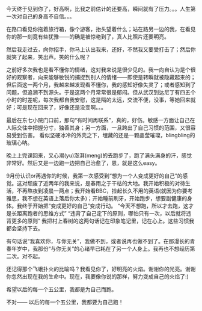 今天终于见到你了，好高啊，比我之前估计的还要高，瞬间就有了压力。。。人生第一次对自己的身高不自信。。。

在路口看见你拖着旅行箱，像个游客，抬头望着什么；站在路另一边的我，在看见你的那一刻竟有些犹豫——的确是被惊艳到了，真人比照片还要明亮。

然后我走过去，向你招手，你马上认出我来，还好，不然我又要受打击了；然后你就笑了起来，笑出声。笑的什么呢？

之前好多次我也是看不懂你的情绪，这对我来说是很少见的。我一向自认为是个很好的观察者，向来能够敏锐的捕捉到别人的情绪——即使是转瞬就被隐藏起来的；但后面这一两个月，我越来越发现看不懂你，我的感知好像失灵了；或者感知到了问题，但追溯不到源头。于是这两个月常常很是郁闷。但从武汉到达尼丁有四五个小时的时差呢，每次我都自我安慰，这是隔的太远，交流不便，没事，等她回来就好；可是现在回来了，好像还是没变啊。。。

最后在东七小院门口前，那句“有时间再联系”，真的，好伤。敏感一方面让自己在人际交往中把握分寸，独善其身；另一方面，一旦跨出了自己习惯的范围，又很容易受到伤害。
看似坚硬冰冷的外壳之下，埋藏的还是一颗晶莹璀璨，blingbling的玻璃心呐。

晚上上完课回来，又心潮(yu)澎湃(meng)的去跑步了，跑了满头满身的汗，感觉非常好。然后又是一边跑一边把自己治愈了，恩，就是这么easy。

9月份认识or再遇你的时候，我第一次感受到“想为一个人变成更好的自己”的感觉。这对颓废了近两年的我来说，是春雨之于干枯的大地。我开始积极的对待生活，不再熬夜到凌晨一两点；我开始看BBC，捡起长久不用的英语(就因为你要考雅思，我不想在英语上落后你太多)；开始睡前刷牙，开始跑步，想要副健康的身体。我终于开始把“变成更好的自己”变成行动。
“今天不想跑，所以才去跑，这才是长距离跑者的思维方式”
“违背了自己定下的原则，哪怕只有一次，以后就将违背更多的原则”
我把村上春树的这两句话记在印象笔记里，记在心上。这些习惯我都会坚持下去。

有句话说“我喜欢你，与你无关”，我做不到，或者说再也做不到了。在那漫长的青春年岁中，我那份“与你无关”的心绪早已耗在了另一个人身上。我再也不想经历第二次。对不起。

还记得那个飞蛾扑火的比喻吗？我看见你了，好明亮的火焰。谢谢你的光亮。谢谢你忽然出现在我的生命中。现在，我要像你说的那样，努力变成自己的火焰了:)

希望以后的每一个五公里，我都是为自己而跑。


不对——
以后的每一个五公里，我都要为自己跑！
